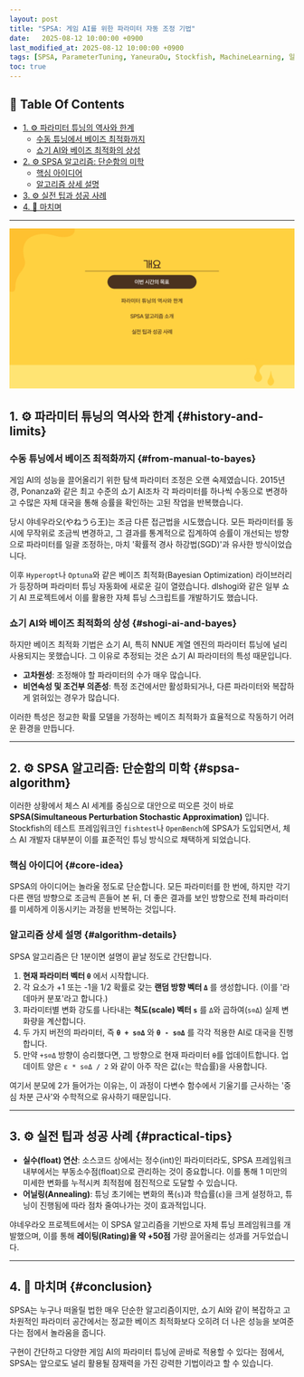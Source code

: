 ```yaml
---
layout: post
title: "SPSA: 게임 AI를 위한 파라미터 자동 조정 기법"
date:   2025-08-12 10:00:00 +0900
last_modified_at: 2025-08-12 10:00:00 +0900
tags: [SPSA, ParameterTuning, YaneuraOu, Stockfish, MachineLearning, 일본장기, 자동튜닝]
toc: true
---
```


## 📑 **Table Of Contents**

- [1. ⚙ 파라미터 튜닝의 역사와 한계](#history-and-limits)
  - [수동 튜닝에서 베이즈 최적화까지](#from-manual-to-bayes)
  - [쇼기 AI와 베이즈 최적화의 상성](#shogi-ai-and-bayes)
- [2. ⚙ SPSA 알고리즘: 단순함의 미학](#spsa-algorithm)
  - [핵심 아이디어](#core-idea)
  - [알고리즘 상세 설명](#algorithm-details)
- [3. ⚙ 실전 팁과 성공 사례](#practical-tips)
- [4. 🏁 마치며](#conclusion)

---

![spsa.png](/images/posts/2025-08-12-spsa-search-params/spsa.png)

## 1. ⚙ 파라미터 튜닝의 역사와 한계 {#history-and-limits}

### 수동 튜닝에서 베이즈 최적화까지 {#from-manual-to-bayes}

게임 AI의 성능을 끌어올리기 위한 탐색 파라미터 조정은 오랜 숙제였습니다. 2015년경, Ponanza와 같은 최고 수준의 쇼기 AI조차 각 파라미터를 하나씩 수동으로 변경하고 수많은 자체 대국을 통해 승률을 확인하는 고된 작업을 반복했습니다.

당시 야네우라오(やねうら王)는 조금 다른 접근법을 시도했습니다. 모든 파라미터를 동시에 무작위로 조금씩 변경하고, 그 결과를 통계적으로 집계하여 승률이 개선되는 방향으로 파라미터를 일괄 조정하는, 마치 '확률적 경사 하강법(SGD)'과 유사한 방식이었습니다.

이후 `Hyperopt`나 `Optuna`와 같은 베이즈 최적화(Bayesian Optimization) 라이브러리가 등장하며 파라미터 튜닝 자동화에 새로운 길이 열렸습니다. dlshogi와 같은 일부 쇼기 AI 프로젝트에서 이를 활용한 자체 튜닝 스크립트를 개발하기도 했습니다.

### 쇼기 AI와 베이즈 최적화의 상성 {#shogi-ai-and-bayes}

하지만 베이즈 최적화 기법은 쇼기 AI, 특히 NNUE 계열 엔진의 파라미터 튜닝에 널리 사용되지는 못했습니다. 그 이유로 추정되는 것은 쇼기 AI 파라미터의 특성 때문입니다.

- **고차원성**: 조정해야 할 파라미터의 수가 매우 많습니다.
- **비연속성 및 조건부 의존성**: 특정 조건에서만 활성화되거나, 다른 파라미터와 복잡하게 얽혀있는 경우가 많습니다.

이러한 특성은 정교한 확률 모델을 가정하는 베이즈 최적화가 효율적으로 작동하기 어려운 환경을 만듭니다.

---

## 2. ⚙ SPSA 알고리즘: 단순함의 미학 {#spsa-algorithm}

이러한 상황에서 체스 AI 세계를 중심으로 대안으로 떠오른 것이 바로 **SPSA(Simultaneous Perturbation Stochastic Approximation)** 입니다. Stockfish의 테스트 프레임워크인 `fishtest`나 `OpenBench`에 SPSA가 도입되면서, 체스 AI 개발자 대부분이 이를 표준적인 튜닝 방식으로 채택하게 되었습니다.

### 핵심 아이디어 {#core-idea}

SPSA의 아이디어는 놀라울 정도로 단순합니다. 모든 파라미터를 한 번에, 하지만 각기 다른 랜덤 방향으로 조금씩 흔들어 본 뒤, 더 좋은 결과를 보인 방향으로 전체 파라미터를 미세하게 이동시키는 과정을 반복하는 것입니다.

### 알고리즘 상세 설명 {#algorithm-details}

SPSA 알고리즘은 단 1분이면 설명이 끝날 정도로 간단합니다.

1.  **현재 파라미터 벡터 `θ`** 에서 시작합니다.
2.  각 요소가 +1 또는 -1을 1/2 확률로 갖는 **랜덤 방향 벡터 `Δ`** 를 생성합니다. (이를 '라데마커 분포'라고 합니다.)
3.  파라미터별 변화 강도를 나타내는 **척도(scale) 벡터 `s`** 를 `Δ`와 곱하여(`s⊙Δ`) 실제 변화량을 계산합니다.
4.  두 가지 버전의 파라미터, 즉 **`θ + s⊙Δ`** 와 **`θ - s⊙Δ`** 를 각각 적용한 AI로 대국을 진행합니다.
5.  만약 `+s⊙Δ` 방향이 승리했다면, 그 방향으로 현재 파라미터 `θ`를 업데이트합니다. 업데이트 양은 `ε * s⊙Δ / 2` 와 같이 아주 작은 값(`ε`는 학습률)을 사용합니다.

여기서 분모에 2가 들어가는 이유는, 이 과정이 다변수 함수에서 기울기를 근사하는 '중심 차분 근사'와 수학적으로 유사하기 때문입니다.

---

## 3. ⚙ 실전 팁과 성공 사례 {#practical-tips}

- **실수(float) 연산**: 소스코드 상에서는 정수(int)인 파라미터라도, SPSA 프레임워크 내부에서는 부동소수점(float)으로 관리하는 것이 중요합니다. 이를 통해 1 미만의 미세한 변화를 누적시켜 최적점에 점진적으로 도달할 수 있습니다.
- **어닐링(Annealing)**: 튜닝 초기에는 변화의 폭(`s`)과 학습률(`ε`)을 크게 설정하고, 튜닝이 진행됨에 따라 점차 줄여나가는 것이 효과적입니다.

야네우라오 프로젝트에서는 이 SPSA 알고리즘을 기반으로 자체 튜닝 프레임워크를 개발했으며, 이를 통해 **레이팅(Rating)을 약 +50점** 가량 끌어올리는 성과를 거두었습니다.

---

## 4. 🏁 마치며 {#conclusion}

SPSA는 누구나 떠올릴 법한 매우 단순한 알고리즘이지만, 쇼기 AI와 같이 복잡하고 고차원적인 파라미터 공간에서는 정교한 베이즈 최적화보다 오히려 더 나은 성능을 보여준다는 점에서 놀라움을 줍니다.

구현이 간단하고 다양한 게임 AI의 파라미터 튜닝에 곧바로 적용할 수 있다는 점에서, SPSA는 앞으로도 널리 활용될 잠재력을 가진 강력한 기법이라고 할 수 있습니다.
